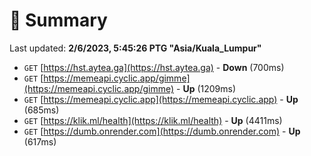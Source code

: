 # 📖 Summary
Last updated: **2/6/2023, 5:45:26 PTG "Asia/Kuala_Lumpur"**

- `GET` [https://hst.aytea.ga](https://hst.aytea.ga) - **Down** (700ms)
- `GET` [https://memeapi.cyclic.app/gimme](https://memeapi.cyclic.app/gimme) - **Up** (1209ms)
- `GET` [https://memeapi.cyclic.app](https://memeapi.cyclic.app) - **Up** (685ms)
- `GET` [https://klik.ml/health](https://klik.ml/health) - **Up** (4411ms)
- `GET` [https://dumb.onrender.com](https://dumb.onrender.com) - **Up** (617ms)

